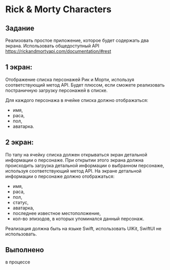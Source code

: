 # Rick & Morty Characters

## Задание

Реализовать простое приложение, которое будет содержать два экрана.
Использовать общедоступный API https://rickandmortyapi.com/documentation/#rest

## 1 экран:
Отображение списка персонажей Рик и Морти, используя соответствующий метод API. 
Будет плюсом, если сможете реализовать постраничную загрузку персонажей в списке.

Для каждого персонажа в ячейке списка должно отображаться:
- имя, 
- раса, 
- пол, 
- аватарка.

## 2 экран:
По тапу на ячейку списка должен открываться экран детальной информации о персонаже. 
При открытии этого экрана должна происходить загрузка детальной информации о выбранном персонаже, используя соответствующий метод API.
На экране детальной информации о персонаже должно отображаться:
- имя, 
- раса, 
- пол, 
- статус, 
- аватарка, 
- последнее известное местоположение, 
- кол-во эпизодов, в которых упоминался данный персонаж.

Реализация должна быть на языке Swift, использовать UIKit, SwiftUI не использовать.

## Выполнено

в процессе
